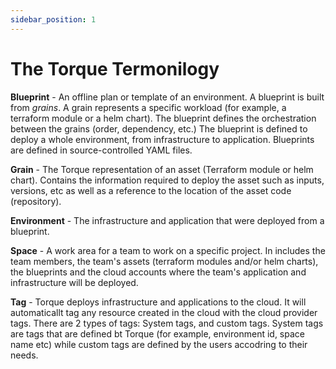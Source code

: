```yaml
---
sidebar_position: 1
---
```


# The Torque Termonilogy



**Blueprint** - An offline plan or template of an environment. A blueprint is built from *grains*. A grain represents a specific workload (for example, a terraform module or a helm chart). The blueprint defines the orchestration between the grains (order, dependency, etc.) The blueprint is defined to deploy a whole environment, from infrastructure to application. Blueprints are defined in source-controlled YAML files.

**Grain** - The Torque representation of an asset (Terraform module or helm chart). Contains the information required to deploy the asset such as inputs, versions, etc as well as a reference to the location of the asset code (repository).

**Environment** - The infrastructure and application that were deployed from a blueprint.

**Space** - A work area for a team to work on a specific project. In includes the team members, the team's assets (terraform modules and/or helm charts), the blueprints and the cloud accounts where the team's application and infrastructure will be deployed. 

**Tag** - Torque deploys infrastructure and applications to the cloud. It will automaticallt tag any resource created in the cloud with the cloud provider tags. There are 2 types of tags: System tags, and custom tags. System tags are tags that are defined bt Torque (for example, environment id, space name etc) while custom tags are defined by the users accodring to their needs. 